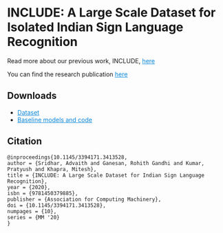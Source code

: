 # INCLUDE: A Large Scale Dataset for Isolated Indian Sign Language Recognition

Read more about our previous work, INCLUDE, <a href="https://ai4bharat.org/include-dataset" style="color:#0B87DA">here</a>  

You can find the research publication <a href="https://dl.acm.org/doi/10.1145/3394171.3413528" style="color:#0B87DA">here</a>

## Downloads

- <a href="https://zenodo.org/record/4010759" style="color:#0B87DA">Dataset</a>
- <a href="https://github.com/AI4Bharat/INCLUDE" style="color:#0B87DA">Baseline models and code</a>

## Citation

```
@inproceedings{10.1145/3394171.3413528,
author = {Sridhar, Advaith and Ganesan, Rohith Gandhi and Kumar, Pratyush and Khapra, Mitesh},
title = {INCLUDE: A Large Scale Dataset for Indian Sign Language Recognition},
year = {2020},
isbn = {9781450379885},
publisher = {Association for Computing Machinery},
doi = {10.1145/3394171.3413528},
numpages = {10},
series = {MM '20}
}
```


